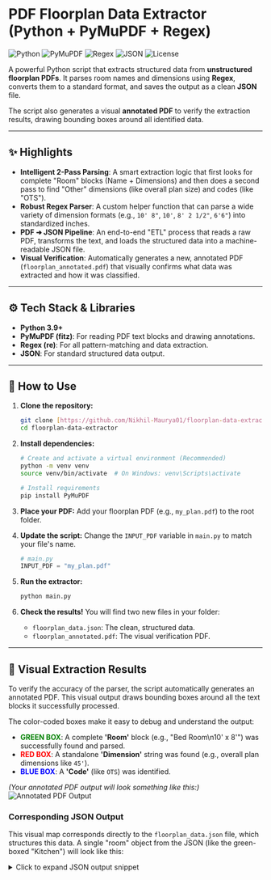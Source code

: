 # PDF Floorplan Data Extractor (Python + PyMuPDF + Regex)

![Python](https://img.shields.io/badge/Python-3.9%2B-blue.svg?style=for-the-badge&logo=python&logoColor=ffdd54)
![PyMuPDF](https://img.shields.io/badge/PyMuPDF-fitz-blue.svg?style=for-the-badge&logo=adobe&logoColor=white)
![Regex](https://img.shields.io/badge/Regex-Parsing-red.svg?style=for-the-badge&logo=grep&logoColor=white)
![JSON](https://img.shields.io/badge/Output-JSON-yellow.svg?style=for-the-badge&logo=json&logoColor=white)
![License](https://img.shields.io/badge/License-MIT-green.svg?style=for-the-badge)

A powerful Python script that extracts structured data from **unstructured floorplan PDFs**. It parses room names and dimensions using **Regex**, converts them to a standard format, and saves the output as a clean **JSON** file.

The script also generates a visual **annotated PDF** to verify the extraction results, drawing bounding boxes around all identified data.

---

## ✨ Highlights

-   **Intelligent 2-Pass Parsing**: A smart extraction logic that first looks for complete "Room" blocks (Name + Dimensions) and then does a second pass to find "Other" dimensions (like overall plan size) and codes (like "OTS").
-   **Robust Regex Parser**: A custom helper function that can parse a wide variety of dimension formats (e.g., `10' 8"`, `10'`, `8' 2 1/2"`, `6'6"`) into standardized inches.
-   **PDF ➜ JSON Pipeline**: An end-to-end "ETL" process that reads a raw PDF, transforms the text, and loads the structured data into a machine-readable JSON file.
-   **Visual Verification**: Automatically generates a new, annotated PDF (`floorplan_annotated.pdf`) that visually confirms what data was extracted and how it was classified.

---

## ⚙️ Tech Stack & Libraries
-   **Python 3.9+**
-   **PyMuPDF (fitz)**: For reading PDF text blocks and drawing annotations.
-   **Regex (re)**: For all pattern-matching and data extraction.
-   **JSON**: For standard structured data output.

---

## 🚀 How to Use

1.  **Clone the repository:**
    ```bash
    git clone [https://github.com/Nikhil-Maurya01/floorplan-data-extractor.git](https://github.com/Nikhil-Maurya01/floorplan-data-extractor.git)
    cd floorplan-data-extractor
    ```

2.  **Install dependencies:**
    ```bash
    # Create and activate a virtual environment (Recommended)
    python -m venv venv
    source venv/bin/activate  # On Windows: venv\Scripts\activate

    # Install requirements
    pip install PyMuPDF
    ```

3.  **Place your PDF:**
    Add your floorplan PDF (e.g., `my_plan.pdf`) to the root folder.

4.  **Update the script:**
    Change the `INPUT_PDF` variable in `main.py` to match your file's name.

    ```python
    # main.py
    INPUT_PDF = "my_plan.pdf"
    ```

5.  **Run the extractor:**
    ```bash
    python main.py
    ```

6.  **Check the results!**
    You will find two new files in your folder:
    -   `floorplan_data.json`: The clean, structured data.
    -   `floorplan_annotated.pdf`: The visual verification PDF.

---

## 🤖 Visual Extraction Results

To verify the accuracy of the parser, the script automatically generates an annotated PDF. This visual output draws bounding boxes around all the text blocks it successfully processed.

The color-coded boxes make it easy to debug and understand the output:

-   **<span style="color:green">GREEN BOX</span>**: A complete **'Room'** block (e.g., "Bed Room\n10' x 8'") was successfully found and parsed.
-   **<span style="color:red">RED BOX</span>**: A standalone **'Dimension'** string was found (e.g., overall plan dimensions like `45'`).
-   **<span style="color:blue">BLUE BOX</span>**: A **'Code'** (like `OTS`) was identified.

*(Your annotated PDF output will look something like this:)*
![Annotated PDF Output](httpsor://storage.googleapis.com/aai-web-assist-public-data/floorplan_annotated_v2.png)

### Corresponding JSON Output

This visual map corresponds directly to the `floorplan_data.json` file, which structures this data. A single "room" object from the JSON (like the green-boxed "Kitchen") will look like this:

<details>
  <summary>Click to expand JSON output snippet</summary>
  
  ```json
  [
    {
      "page": 1,
      "rooms": [
        {
          "name": "Bed Room",
          "raw_text": "10' x 8' 2\"",
          "length_in": 120.0,
          "width_in": 98.0,
          "bbox": [
            194.5999298095703,
            128.33340454101562,
            303.8824768066406,
            173.2695770263672
          ]
        },
        {
          "name": "Kitchen",
          "raw_text": "7' 6\" x 8' 2\"",
          "length_in": 90.0,
          "width_in": 98.0,
          "bbox": [
            185.83998107910156,
            583.2529907226562,
            277.1622314453125,
            625.5492553710938
          ]
        }
      ],
      "other_dimensions": [
        {
          "raw": "20'",
          "inches": 240.0,
          "bbox": [
            266.36883544921875,
            48.145103454589844,
            333.91131591796875,
            70.60836029052734
          ]
        }
      ],
      "codes": [
        "OTS"
      ]
    }
  ]
